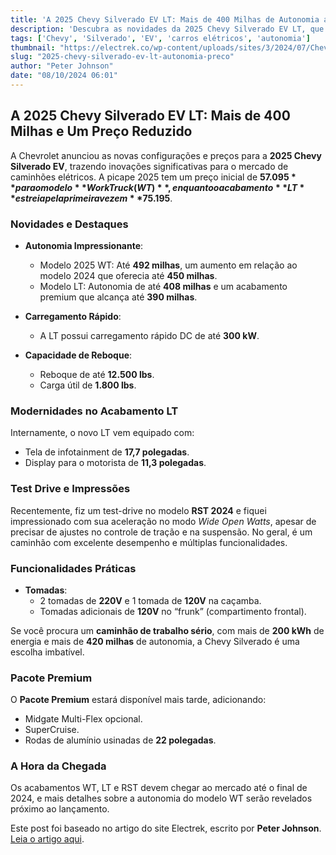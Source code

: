 ```yaml
---
title: 'A 2025 Chevy Silverado EV LT: Mais de 400 Milhas de Autonomia a um Preço Reduzido'
description: 'Descubra as novidades da 2025 Chevy Silverado EV LT, que agora oferece mais de 400 milhas de autonomia e preços competitivos.'
tags: ['Chevy', 'Silverado', 'EV', 'carros elétricos', 'autonomia']
thumbnail: "https://electrek.co/wp-content/uploads/sites/3/2024/07/Chevys-Silverado-EV-LT-1.jpeg?quality=82&strip=all&w=1400"
slug: "2025-chevy-silverado-ev-lt-autonomia-preco"
author: "Peter Johnson"
date: "08/10/2024 06:01"
---
```


## A 2025 Chevy Silverado EV LT: Mais de 400 Milhas e Um Preço Reduzido

A Chevrolet anunciou as novas configurações e preços para a **2025 Chevy Silverado EV**, trazendo inovações significativas para o mercado de caminhões elétricos. A picape 2025 tem um preço inicial de **$57.095** para o modelo **Work Truck (WT)**, enquanto o acabamento **LT** estreia pela primeira vez em **$75.195**.

### Novidades e Destaques

- **Autonomia Impressionante**:
  - Modelo 2025 WT: Até **492 milhas**, um aumento em relação ao modelo 2024 que oferecia até **450 milhas**.
  - Modelo LT: Autonomia de até **408 milhas** e um acabamento premium que alcança até **390 milhas**.

- **Carregamento Rápido**:
  - A LT possui carregamento rápido DC de até **300 kW**.

- **Capacidade de Reboque**:
  - Reboque de até **12.500 lbs**.
  - Carga útil de **1.800 lbs**.

### Modernidades no Acabamento LT

Internamente, o novo LT vem equipado com:
- Tela de infotainment de **17,7 polegadas**.
- Display para o motorista de **11,3 polegadas**.

### Test Drive e Impressões

Recentemente, fiz um test-drive no modelo **RST 2024** e fiquei impressionado com sua aceleração no modo *Wide Open Watts*, apesar de precisar de ajustes no controle de tração e na suspensão. No geral, é um caminhão com excelente desempenho e múltiplas funcionalidades.

### Funcionalidades Práticas

- **Tomadas**:
  - 2 tomadas de **220V** e 1 tomada de **120V** na caçamba.
  - Tomadas adicionais de **120V** no “frunk” (compartimento frontal).

Se você procura um **caminhão de trabalho sério**, com mais de **200 kWh** de energia e mais de **420 milhas** de autonomia, a Chevy Silverado é uma escolha imbatível.

### Pacote Premium

O **Pacote Premium** estará disponível mais tarde, adicionando:
- Midgate Multi-Flex opcional.
- SuperCruise.
- Rodas de alumínio usinadas de **22 polegadas**.

### A Hora da Chegada

Os acabamentos WT, LT e RST devem chegar ao mercado até o final de 2024, e mais detalhes sobre a autonomia do modelo WT serão revelados próximo ao lançamento. 

Este post foi baseado no artigo do site Electrek, escrito por **Peter Johnson**. [Leia o artigo aqui](https://electrek.co/2024/10/07/2025-chevy-silverado-ev-gets-price-cut-more-range/).